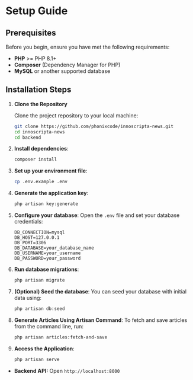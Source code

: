 # Setup Guide

## Prerequisites

Before you begin, ensure you have met the following requirements:

- **PHP** >= PHP 8.1+
- **Composer** (Dependency Manager for PHP)
- **MySQL** or another supported database

## Installation Steps

1. **Clone the Repository**

   Clone the project repository to your local machine:

   ```bash
   git clone https://github.com/phonixcode/innoscripta-news.git
   cd innoscripta-news
   cd backend
   ```

2. **Install dependencies**:
   ```bash
   composer install
   ```

3. **Set up your environment file**:
   ```bash
   cp .env.example .env
   ```

4. **Generate the application key**:
   ```bash
   php artisan key:generate
   ```

5. **Configure your database**: 
   Open the `.env` file and set your database credentials:
   ```env
   DB_CONNECTION=mysql
   DB_HOST=127.0.0.1
   DB_PORT=3306
   DB_DATABASE=your_database_name
   DB_USERNAME=your_username
   DB_PASSWORD=your_password
   ```
6. **Run database migrations**:
   ```bash
   php artisan migrate
   ```

7. **(Optional) Seed the database**: 
   You can seed your database with initial data using:
   ```bash
   php artisan db:seed
   ```

8. **Generate Articles Using Artisan Command**:
    To fetch and save articles from the command line, run:
    ```sh
    php artisan articles:fetch-and-save
    ```
9. **Access the Application**:
    ```sh
    php artisan serve
    ```
- **Backend API:** Open `http://localhost:8000`